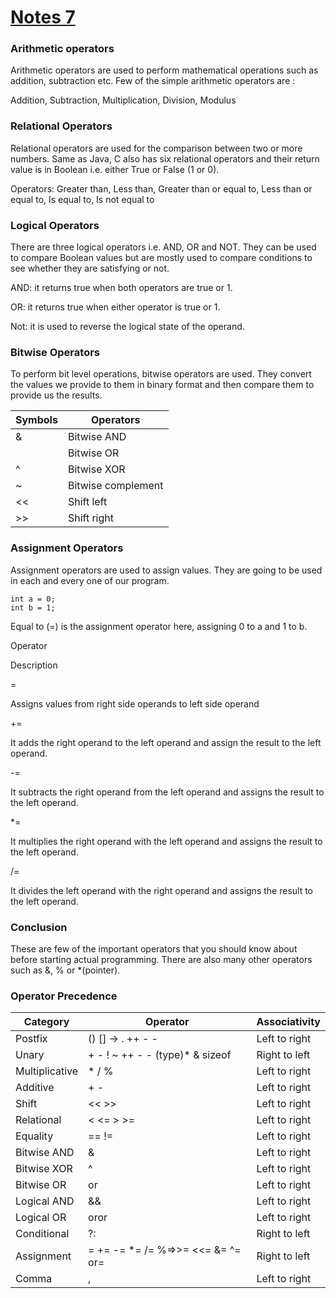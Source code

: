 # [Notes 7](https://codewithharry.com/videos/c-language-tutorials-in-hindi-7)

### Arithmetic operators
 Arithmetic operators are used to perform mathematical operations such as addition, subtraction etc. Few of the simple arithmetic operators are :

Addition, Subtraction, Multiplication, Division, Modulus  


### Relational Operators
Relational operators are used for the comparison between two or more numbers. Same as Java, C also has six relational operators and their return value is in Boolean i.e. either True or False (1 or 0).

Operators: Greater than, Less than, Greater than or equal to, Less than or equal to, Is equal to, Is not equal to


### Logical Operators
There are three logical operators i.e. AND, OR and NOT. They can be used to compare Boolean values but are mostly used to compare conditions to see whether they are satisfying or not. 

AND: it returns true when both operators are true or 1.

OR: it returns true when either operator is true or 1.

Not: it is used to reverse the logical state of the operand.



### Bitwise Operators
To perform bit level operations, bitwise operators are used. They convert the values we provide to them in binary format and then compare them to provide us the results.

 

Symbols | Operators
-- | --
& | Bitwise AND
| | Bitwise OR
^ | Bitwise XOR
~ | Bitwise complement
<< | Shift left
>> | Shift right

### Assignment Operators
Assignment operators are used to assign values. They are going to be used in each and every one of our program.

    int a = 0;
    int b = 1;
Equal to (=) is the assignment operator here, assigning 0 to a and 1 to b.

Operator

Description

=

Assigns values from right side operands to left side operand

+=

It adds the right operand to the left operand and assign the result to the left operand.

-=

It subtracts the right operand from the left operand and assigns the result to the left operand.

*=

It multiplies the right operand with the left operand and assigns the result to the left operand.

/=

It divides the left operand with the right operand and assigns the result to the left operand.

### Conclusion
These are few of the important operators that you should know about before starting actual programming. There are also many other operators such as &, % or *(pointer).

### Operator Precedence  

Category | Operator | Associativity
-- | -- | --
Postfix | () [] -> . ++ - - | Left to right
Unary | + - ! ~ ++ - - (type)* & sizeof | Right to left
Multiplicative | * / % | Left to right
Additive | + - | Left to right
Shift | << >> | Left to right
Relational | < <= > >= | Left to right
Equality | == != | Left to right
Bitwise AND | & | Left to right
Bitwise XOR | ^ | Left to right
Bitwise OR | or | Left to right
Logical AND | && | Left to right
Logical OR | oror | Left to right
Conditional | ?: | Right to left
Assignment | = += -= *= /= %=>>= <<= &= ^= or= | Right to left
Comma | , | Left to right